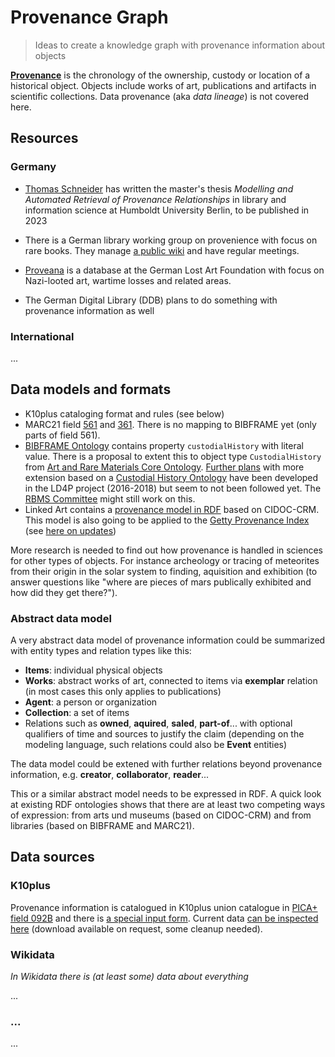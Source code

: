 # Provenance Graph

> Ideas to create a knowledge graph with provenance information about objects 

**[Provenance](https://en.wikipedia.org/wiki/Provenance)** is the chronology of the ownership, custody or location of a historical object. Objects include works of art, publications and artifacts in scientific collections. Data provenance (aka *data lineage*) is not covered here.

## Resources

### Germany

- [Thomas Schneider](https://orcid.org/0000-0001-5592-6183) has written the master's thesis *Modelling and Automated Retrieval of Provenance Relationships* in library and information science at Humboldt University Berlin, to be published in 2023

- There is a German library working group on provenience with focus on rare books. They manage [a public wiki](https://provenienz.gbv.de/) and have regular meetings.

- [Proveana](https://www.proveana.de/) is a database at the German Lost Art Foundation with focus on Nazi-looted art, wartime losses and related areas.

- The German Digital Library (DDB) plans to do something with provenance information as well

### International

...

## Data models and formats

- K10plus cataloging format and rules (see below)
- MARC21 field [561](https://www.loc.gov/marc/bibliographic/bd561.html) and [361](https://www.loc.gov/marc/bibliographic/bd361.html). There is no mapping to BIBFRAME yet (only parts of field 561).
- [BIBFRAME Ontology](https://id.loc.gov/ontologies/bibframe.html) contains property `custodialHistory` with literal value. There is a proposal to extent this to object type `CustodialHistory` from [Art and Rare Materials Core Ontology](https://art-and-rare-materials-bf-ext.github.io/arm/v1.0/ontology/arm_1_0.html#CustodialHistory). [Further plans](https://ld4p.github.io/arm/modeling_recommendations/custodial_history.html) with more extension based on a [Custodial History Ontology](https://art-and-rare-materials-bf-ext.github.io/arm/v0.1/custodial_history/ontology/0.1/custodial_history.html) have been developed in the LD4P project (2016-2018) but seem to not been followed yet. The [RBMS Committee](https://rbms.info/committees/bibliographic_standards/) might still work on this.
- Linked Art contains a [provenance model in RDF](https://linked.art/model/provenance/) based on CIDOC-CRM. This model is also going to be applied to the [Getty Provenance Index](https://www.getty.edu/research/tools/provenance/index.html) (see [here on updates](https://www.getty.edu/research/tools/provenance/provenance_remodel/index.html))

More research is needed to find out how provenance is handled in sciences for other types of objects. For instance archeology or tracing of meteorites from their origin in the solar system to finding, aquisition and exhibition (to answer questions like "where are pieces of mars publically exhibited and how did they get there?").

### Abstract data model

A very abstract data model of provenance information could be summarized with entity types and relation types like this:

- **Items**: individual physical objects
- **Works**: abstract works of art, connected to items via **exemplar** relation (in most cases this only applies to publications)
- **Agent**: a person or organization
- **Collection**: a set of items
- Relations such as **owned**, **aquired**, **saled**, **part-of**... with optional qualifiers of time and sources to justify the claim (depending on the modeling language, such relations could also be **Event** entities)

The data model could be extened with further relations beyond provenance information, e.g. **creator**, **collaborator**, **reader**...

This or a similar abstract model needs to be expressed in RDF. A quick look at existing RDF ontologies shows that there are at least two competing ways of expression: from arts und museums (based on CIDOC-CRM) and from libraries (based on BIBFRAME and MARC21).

## Data sources

### K10plus

Provenance information is catalogued in K10plus union catalogue in [PICA+ field 092B](https://swbtools.bsz-bw.de/cgi-bin/k10plushelp.pl?cmd=kat&val=9100&katalog=Standard) and there is [a special input form](https://wiki.k10plus.de/display/K10PLUS/Eingabeformular+9100). Current data [can be inspected here](https://analytics.gbv.de/kxp/qa-catalogue/?tab=completeness#completeness-092B) (download available on request, some cleanup needed).

### Wikidata

*In Wikidata there is (at least some) data about everything*

...

### ...

...
